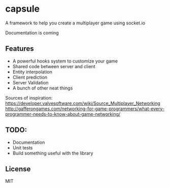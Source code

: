 capsule
=======
A framework to help you create a multiplayer game using socket.io

Documentation is coming

## Features
- A powerful hooks system to customize your game
- Shared code between server and client
- Entity interpolation
- Client prediction
- Server Validation 
- A bunch of other neat things

Sources of inspiration:
https://developer.valvesoftware.com/wiki/Source_Multiplayer_Networking
http://gafferongames.com/networking-for-game-programmers/what-every-programmer-needs-to-know-about-game-networking/

## TODO: 
- Documentation
- Unit tests
- Build something useful with the library

## License
MIT